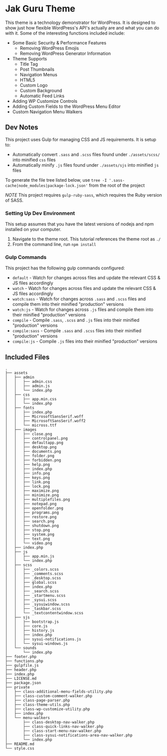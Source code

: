 # Jak Guru Theme

This theme is a technology demonstrator for WordPress. It is designed to show just how flexible WordPress's API's actually are and what you can do with it. Some of the interesting functions included include:

* Some Basic Security & Performance Features
  * Removing WordPress Emojis
  * Removing WordPress Generator Information
* Theme Supports
  * Title Tag
  * Post Thumbnails
  * Navigation Menus
  * HTML5
  * Custom Logo
  * Custom Background
  * Automatic Feed Links
 * Adding WP Customize Controls
 * Adding Custom Fields to the WordPress Menu Editor
 * Custom Navigation Menu Walkers

## Dev Notes

This project uses Gulp for managing CSS and JS requirements. It is setup to:

* Automatically convert `.sass` and `.scss` files found under `./assets/scss/` into minified `css` files
* Automatically minify `.js` files found under `./assets/sjs` into minified `js` files

To generate the file tree listed below, use `tree -I '.sass-cache|node_modules|package-lock.json'` from the root of the project

*NOTE* This project requires `gulp-ruby-sass`, which requires the Ruby version of SASS.

### Setting Up Dev Environment

This setup assumes that you have the latest versions of nodejs and npm installed on your computer.

1. Navigate to the theme root. This tutorial references the theme root as `./`
2. From the command line, run `npm install`

### Gulp Commands

This project has the following gulp commands configured:

* `default` - Watch for changes across files and update the relevant CSS & JS files accordingly
* `watch` - Watch for changes across files and update the relevant CSS & JS files accordingly
* `watch:sass` - Watch for changes across `.sass` and `.scss` files and compile them into their minified "production" versions
* `watch:js` - Watch for changes across `.js` files and compile them into their minified "production" versions
* `compile` - Compile `.sass`, `.scss` and `.js` files into their minified "production" versions
* `compile:sass` - Compile `.sass` and `.scss` files into their minified "production" versions
* `compile:js` - Compile `.js` files into their minified "production" versions

## Included Files

```
.
├── assets
│   ├── admin
│   │   ├── admin.css
│   │   ├── admin.js
│   │   └── index.php
│   ├── css
│   │   ├── app.min.css
│   │   └── index.php
│   ├── fonts
│   │   ├── index.php
│   │   ├── MicrosoftSansSerif.woff
│   │   ├── MicrosoftSansSerif.woff2
│   │   └── micross.ttf
│   ├── images
│   │   ├── close.png
│   │   ├── controlpanel.png
│   │   ├── defaultapp.png
│   │   ├── desktop.png
│   │   ├── documents.png
│   │   ├── folder.png
│   │   ├── forbidden.png
│   │   ├── help.png
│   │   ├── index.php
│   │   ├── info.png
│   │   ├── keys.png
│   │   ├── link.png
│   │   ├── lock.png
│   │   ├── maximize.png
│   │   ├── minimize.png
│   │   ├── multiplefiles.png
│   │   ├── notepad.png
│   │   ├── openfolder.png
│   │   ├── programs.png
│   │   ├── restore.png
│   │   ├── search.png
│   │   ├── shutdown.png
│   │   ├── stop.png
│   │   ├── system.png
│   │   ├── text.png
│   │   └── video.png
│   ├── index.php
│   ├── js
│   │   ├── app.min.js
│   │   └── index.php
│   ├── scss
│   │   ├── _colors.scss
│   │   ├── _comments.scss
│   │   ├── _desktop.scss
│   │   ├── global.scss
│   │   ├── index.php
│   │   ├── _search.scss
│   │   ├── _startmenu.scss
│   │   ├── _sysui.scss
│   │   ├── _sysuiwindow.scss
│   │   ├── _taskbar.scss
│   │   └── _textcontentwindow.scss
│   ├── sjs
│   │   ├── bootstrap.js
│   │   ├── core.js
│   │   ├── history.js
│   │   ├── index.php
│   │   ├── sysui-notifications.js
│   │   └── sysui-windows.js
│   └── sounds
│       └── index.php
├── footer.php
├── functions.php
├── gulpfile.js
├── header.php
├── index.php
├── LICENSE.md
├── package.json
├── private
│   ├── class-additional-menu-fields-utility.php
│   ├── class-custom-comment-walker.php
│   ├── class-page-parser.php
│   ├── class-theme-utils.php
│   ├── class-wp-customize-utility.php
│   ├── index.php
│   └── menu-walkers
│       ├── class-desktop-nav-walker.php
│       ├── class-quick-links-nav-walker.php
│       ├── class-start-menu-nav-walker.php
│       ├── class-sysui-notifications-area-nav-walker.php
│       └── index.php
├── README.md
└── style.css
```
